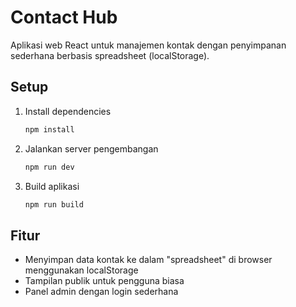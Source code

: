# Contact Hub

Aplikasi web React untuk manajemen kontak dengan penyimpanan sederhana berbasis spreadsheet (localStorage).

## Setup

1. Install dependencies

   ```bash
   npm install
   ```

2. Jalankan server pengembangan

   ```bash
   npm run dev
   ```

3. Build aplikasi

   ```bash
   npm run build
   ```

## Fitur

- Menyimpan data kontak ke dalam "spreadsheet" di browser menggunakan localStorage
- Tampilan publik untuk pengguna biasa
- Panel admin dengan login sederhana

